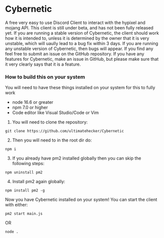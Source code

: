 # Cybernetic

A free very easy to use Discord Client to interact with the hypixel and mojang API. This client is still under beta, and has not been fully released yet. If you are running a stable version of Cybernetic, the client should work how it is intended to, unless it is determined by the owner that it is very unstable, which will uaully lead to a bug fix within 3 days. If you are running any unstable version of Cybernetic, then bugs will appear. If you find any feel free to submit an issue on the GitHub repository. If you have any features for Cybernetic, make an issue in GitHub, but please make sure that it very clearly says that it is a feature.

### How to build this on your system

You will need to have these things installed on your system for this to fully work
- node 16.6 or greater
- npm 7.0 or higher
- Code editor like Visual Studio/Code or Vim

1. You will need to clone the repository:

```git clone https://github.com/ultimatehecker/Cybernetic```

2. Then you will need to in the root dir do:

```npm i```

3. If you already have pm2 installed globally then you can skip the following steps:

```npm uninstall pm2```

4. Install pm2 again globally:

```npm install pm2 -g```

Now you have Cybernetic installed on your system! You can start the client with either:

```pm2 start main.js```

OR

```node .```

